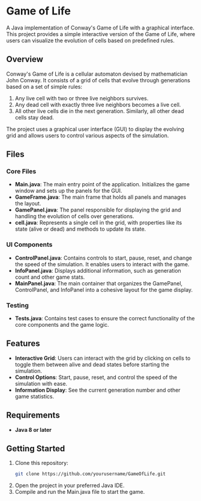 # Game of Life

A Java implementation of Conway's Game of Life with a graphical interface. This project provides a simple interactive version of the Game of Life, where users can visualize the evolution of cells based on predefined rules.

## Overview

Conway's Game of Life is a cellular automaton devised by mathematician John Conway. It consists of a grid of cells that evolve through generations based on a set of simple rules:
1. Any live cell with two or three live neighbors survives.
2. Any dead cell with exactly three live neighbors becomes a live cell.
3. All other live cells die in the next generation. Similarly, all other dead cells stay dead.

The project uses a graphical user interface (GUI) to display the evolving grid and allows users to control various aspects of the simulation.

## Files

### Core Files
- **Main.java**: The main entry point of the application. Initializes the game window and sets up the panels for the GUI.
- **GameFrame.java**: The main frame that holds all panels and manages the layout.
- **GamePanel.java**: The panel responsible for displaying the grid and handling the evolution of cells over generations.
- **cell.java**: Represents a single cell in the grid, with properties like its state (alive or dead) and methods to update its state.

### UI Components
- **ControlPanel.java**: Contains controls to start, pause, reset, and change the speed of the simulation. It enables users to interact with the game.
- **InfoPanel.java**: Displays additional information, such as generation count and other game stats.
- **MainPanel.java**: The main container that organizes the GamePanel, ControlPanel, and InfoPanel into a cohesive layout for the game display.

### Testing
- **Tests.java**: Contains test cases to ensure the correct functionality of the core components and the game logic.

## Features

- **Interactive Grid**: Users can interact with the grid by clicking on cells to toggle them between alive and dead states before starting the simulation.
- **Control Options**: Start, pause, reset, and control the speed of the simulation with ease.
- **Information Display**: See the current generation number and other game statistics.

## Requirements

- **Java 8 or later**

## Getting Started

1. Clone this repository:
   ```bash
   git clone https://github.com/yourusername/GameOfLife.git
2. Open the project in your preferred Java IDE.
3. Compile and run the Main.java file to start the game.
